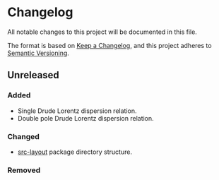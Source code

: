 # Changelog

All notable changes to this project will be documented in this file.

The format is based on [Keep a Changelog](https://keepachangelog.com/en/1.0.0/),
and this project adheres to [Semantic Versioning](https://semver.org/spec/v2.0.0.html).

## Unreleased

### Added

* Single Drude Lorentz dispersion relation.
* Double pole Drude Lorentz dispersion relation.

### Changed

* [src-layout](https://setuptools.pypa.io/en/latest/userguide/package_discovery.html#src-layout) package directory structure.

### Removed
